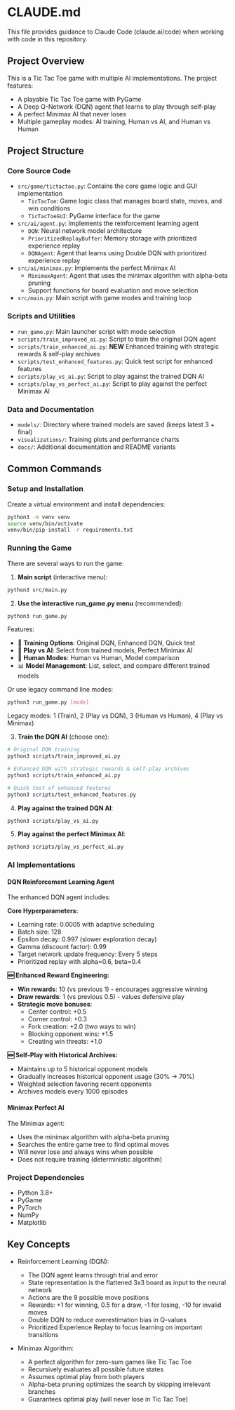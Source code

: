 # CLAUDE.md

This file provides guidance to Claude Code (claude.ai/code) when working with code in this repository.

## Project Overview

This is a Tic Tac Toe game with multiple AI implementations. The project features:
- A playable Tic Tac Toe game with PyGame
- A Deep Q-Network (DQN) agent that learns to play through self-play
- A perfect Minimax AI that never loses
- Multiple gameplay modes: AI training, Human vs AI, and Human vs Human

## Project Structure

### Core Source Code
- `src/game/tictactoe.py`: Contains the core game logic and GUI implementation
  - `TicTacToe`: Game logic class that manages board state, moves, and win conditions
  - `TicTacToeGUI`: PyGame interface for the game
- `src/ai/agent.py`: Implements the reinforcement learning agent
  - `DQN`: Neural network model architecture 
  - `PrioritizedReplayBuffer`: Memory storage with prioritized experience replay
  - `DQNAgent`: Agent that learns using Double DQN with prioritized experience replay
- `src/ai/minimax.py`: Implements the perfect Minimax AI
  - `MinimaxAgent`: Agent that uses the minimax algorithm with alpha-beta pruning
  - Support functions for board evaluation and move selection
- `src/main.py`: Main script with game modes and training loop

### Scripts and Utilities
- `run_game.py`: Main launcher script with mode selection
- `scripts/train_improved_ai.py`: Script to train the original DQN agent
- `scripts/train_enhanced_ai.py`: **NEW** Enhanced training with strategic rewards & self-play archives
- `scripts/test_enhanced_features.py`: Quick test script for enhanced features
- `scripts/play_vs_ai.py`: Script to play against the trained DQN AI
- `scripts/play_vs_perfect_ai.py`: Script to play against the perfect Minimax AI

### Data and Documentation
- `models/`: Directory where trained models are saved (keeps latest 3 + final)
- `visualizations/`: Training plots and performance charts
- `docs/`: Additional documentation and README variants

## Common Commands

### Setup and Installation

Create a virtual environment and install dependencies:
```bash
python3 -m venv venv
source venv/bin/activate
venv/bin/pip install -r requirements.txt
```

### Running the Game

There are several ways to run the game:

1. **Main script** (interactive menu):
```bash
python3 src/main.py
```

2. **Use the interactive run_game.py menu** (recommended):
```bash
python3 run_game.py
```
Features:
- 🤖 **Training Options**: Original DQN, Enhanced DQN, Quick test
- 🎯 **Play vs AI**: Select from trained models, Perfect Minimax AI  
- 👥 **Human Modes**: Human vs Human, Model comparison
- 📊 **Model Management**: List, select, and compare different trained models

Or use legacy command line modes:
```bash
python3 run_game.py [mode]
```
Legacy modes: 1 (Train), 2 (Play vs DQN), 3 (Human vs Human), 4 (Play vs Minimax)

3. **Train the DQN AI** (choose one):
```bash
# Original DQN training
python3 scripts/train_improved_ai.py

# Enhanced DQN with strategic rewards & self-play archives
python3 scripts/train_enhanced_ai.py

# Quick test of enhanced features
python3 scripts/test_enhanced_features.py
```

4. **Play against the trained DQN AI**:
```bash
python3 scripts/play_vs_ai.py
```

5. **Play against the perfect Minimax AI**:
```bash
python3 scripts/play_vs_perfect_ai.py
```

### AI Implementations

#### DQN Reinforcement Learning Agent

The enhanced DQN agent includes:

**Core Hyperparameters:**
- Learning rate: 0.0005 with adaptive scheduling
- Batch size: 128
- Epsilon decay: 0.997 (slower exploration decay)
- Gamma (discount factor): 0.99
- Target network update frequency: Every 5 steps
- Prioritized replay with alpha=0.6, beta=0.4

**🆕 Enhanced Reward Engineering:**
- **Win rewards**: 10 (vs previous 1) - encourages aggressive winning
- **Draw rewards**: 1 (vs previous 0.5) - values defensive play
- **Strategic move bonuses**: 
  - Center control: +0.5
  - Corner control: +0.3
  - Fork creation: +2.0 (two ways to win)
  - Blocking opponent wins: +1.5
  - Creating win threats: +1.0

**🆕 Self-Play with Historical Archives:**
- Maintains up to 5 historical opponent models
- Gradually increases historical opponent usage (30% → 70%)
- Weighted selection favoring recent opponents
- Archives models every 1000 episodes

#### Minimax Perfect AI

The Minimax agent:
- Uses the minimax algorithm with alpha-beta pruning
- Searches the entire game tree to find optimal moves
- Will never lose and always wins when possible
- Does not require training (deterministic algorithm)

### Project Dependencies

- Python 3.8+
- PyGame
- PyTorch
- NumPy
- Matplotlib

## Key Concepts

- Reinforcement Learning (DQN):
  - The DQN agent learns through trial and error
  - State representation is the flattened 3x3 board as input to the neural network
  - Actions are the 9 possible move positions
  - Rewards: +1 for winning, 0.5 for a draw, -1 for losing, -10 for invalid moves
  - Double DQN to reduce overestimation bias in Q-values
  - Prioritized Experience Replay to focus learning on important transitions

- Minimax Algorithm:
  - A perfect algorithm for zero-sum games like Tic Tac Toe
  - Recursively evaluates all possible future states
  - Assumes optimal play from both players
  - Alpha-beta pruning optimizes the search by skipping irrelevant branches
  - Guarantees optimal play (will never lose in Tic Tac Toe)